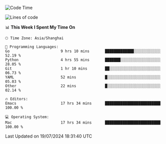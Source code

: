 <!--START_SECTION:waka-->
![Code Time](http://img.shields.io/badge/Code%20Time-2%2C079%20hrs%2018%20mins-blue)

![Lines of code](https://img.shields.io/badge/From%20Hello%20World%20I%27ve%20Written-308.0%20thousand%20lines%20of%20code-blue)

📊 **This Week I Spent My Time On** 

```text
🕑︎ Time Zone: Asia/Shanghai

💬 Programming Languages: 
Go                       9 hrs 10 mins       █████████████░░░░░░░░░░░░   52.19 % 
Python                   4 hrs 55 mins       ███████░░░░░░░░░░░░░░░░░░   28.05 % 
Git                      1 hr 10 mins        ██░░░░░░░░░░░░░░░░░░░░░░░   06.73 % 
YAML                     52 mins             █░░░░░░░░░░░░░░░░░░░░░░░░   05.03 % 
Other                    22 mins             █░░░░░░░░░░░░░░░░░░░░░░░░   02.14 % 

🔥 Editors: 
Emacs                    17 hrs 34 mins      █████████████████████████   100.00 % 

💻 Operating System: 
Mac                      17 hrs 34 mins      █████████████████████████   100.00 % 
```


 Last Updated on 19/07/2024 18:31:40 UTC
<!--END_SECTION:waka-->
